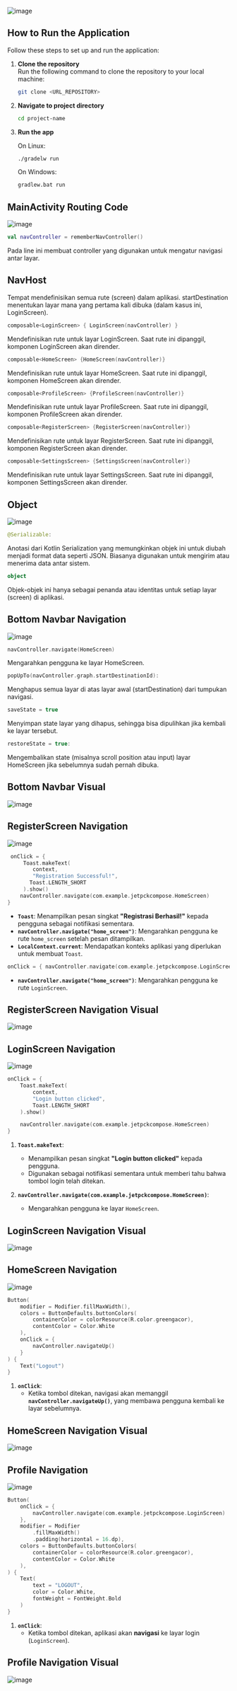 ![image](https://github.com/user-attachments/assets/7fc938b6-08d3-4ecc-a31b-8193a72ab3d7)
## How to Run the Application

Follow these steps to set up and run the application:

1. **Clone the repository**  
   Run the following command to clone the repository to your local machine:
   ```bash
   git clone <URL_REPOSITORY>
2. **Navigate to project directory**
   ```bash
   cd project-name
3. **Run the app**
   
   On Linux:
   ```bash
   ./gradelw run
   ```
  
   On Windows:
   ```bash
   gradlew.bat run
   ```
   
## MainActivity Routing Code
![image](https://github.com/user-attachments/assets/f7090dfa-4522-438e-9079-bc57f547d33d)

```kotlin
val navController = rememberNavController()
```
Pada line ini membuat controller yang digunakan untuk mengatur navigasi antar layar.

## NavHost
Tempat mendefinisikan semua rute (screen) dalam aplikasi.
startDestination menentukan layar mana yang pertama kali dibuka (dalam kasus ini, LoginScreen).

```kotlin
composable<LoginScreen> { LoginScreen(navController) }
```
Mendefinisikan rute untuk layar LoginScreen.
Saat rute ini dipanggil, komponen LoginScreen akan dirender.
```kotlin
composable<HomeScreen> {HomeScreen(navController)}
```
Mendefinisikan rute untuk layar HomeScreen.
Saat rute ini dipanggil, komponen HomeScreen akan dirender.

```kotlin
composable<ProfileScreen> {ProfileScreen(navController)}
```
Mendefinisikan rute untuk layar ProfileScreen.
Saat rute ini dipanggil, komponen ProfileScreen akan dirender.

```kotlin
composable<RegisterScreen> {RegisterScreen(navController)}
```
Mendefinisikan rute untuk layar RegisterScreen.
Saat rute ini dipanggil, komponen RegisterScreen akan dirender.
```kotlin
composable<SettingsScreen> {SettingsScreen(navController)}
```
Mendefinisikan rute untuk layar SettingsScreen.
Saat rute ini dipanggil, komponen SettingsScreen akan dirender.

## Object
![image](https://github.com/user-attachments/assets/eb734603-10ac-4ad8-89fc-0c1e916fee48)
```kotlin
@Serializable:
```
Anotasi dari Kotlin Serialization yang memungkinkan objek ini untuk diubah menjadi format data seperti JSON.
Biasanya digunakan untuk mengirim atau menerima data antar sistem.

```kotlin
object
```
Objek-objek ini hanya sebagai penanda atau identitas untuk setiap layar (screen) di aplikasi.

## Bottom Navbar Navigation
![image](https://github.com/user-attachments/assets/16ea36ba-0989-46a4-ab17-82b51d4a565d)
```kotlin
navController.navigate(HomeScreen)
```
Mengarahkan pengguna ke layar HomeScreen.
```kotlin
popUpTo(navController.graph.startDestinationId):
```

Menghapus semua layar di atas layar awal (startDestination) dari tumpukan navigasi.

```kotlin
saveState = true
```
Menyimpan state layar yang dihapus, sehingga bisa dipulihkan jika kembali ke layar tersebut.

```kotlin
restoreState = true:
```
Mengembalikan state (misalnya scroll position atau input) layar HomeScreen jika sebelumnya sudah pernah dibuka.

## Bottom Navbar Visual
![image](https://github.com/user-attachments/assets/6f7a3a2c-5fa2-4e2b-baea-820002ddf919)

## RegisterScreen Navigation
![image](https://github.com/user-attachments/assets/be2477fd-9368-4c8f-93c2-5b2f12a0be07)

```kotlin
 onClick = {
     Toast.makeText(
        context,
        "Registration Successful!",
       Toast.LENGTH_SHORT
     ).show()
    navController.navigate(com.example.jetpckcompose.HomeScreen)
}
```
- **`Toast`**: Menampilkan pesan singkat **"Registrasi Berhasil!"** kepada pengguna sebagai notifikasi sementara.
- **`navController.navigate("home_screen")`**: Mengarahkan pengguna ke rute `home_screen` setelah pesan ditampilkan.
- **`LocalContext.current`**: Mendapatkan konteks aplikasi yang diperlukan untuk membuat `Toast`.

```kotlin
onClick = { navController.navigate(com.example.jetpckcompose.LoginScreen) }
```
- **`navController.navigate("home_screen")`**: Mengarahkan pengguna ke rute `LoginScreen`.

## RegisterScreen Navigation Visual
![image](https://github.com/user-attachments/assets/b06fa662-0a4d-4a51-89eb-9c9eb0774a8f)

## LoginScreen Navigation
![image](https://github.com/user-attachments/assets/3d6eee5d-9ee5-4a0a-8f9e-77de99c6cd0a)
```kotlin
onClick = {
    Toast.makeText(
        context,
        "Login button clicked",
        Toast.LENGTH_SHORT
    ).show()

    navController.navigate(com.example.jetpckcompose.HomeScreen)
}
```
1. **`Toast.makeText`**:
   - Menampilkan pesan singkat **"Login button clicked"** kepada pengguna.
   - Digunakan sebagai notifikasi sementara untuk memberi tahu bahwa tombol login telah ditekan.

2. **`navController.navigate(com.example.jetpckcompose.HomeScreen)`**:
   - Mengarahkan pengguna ke layar `HomeScreen`.

## LoginScreen Navigation Visual
![image](https://github.com/user-attachments/assets/6efb798b-b8ff-44b6-bba7-105eb30d6fec)

## HomeScreen Navigation
![image](https://github.com/user-attachments/assets/d533f42d-9d0f-4888-a3c8-49a2681e836f)
```kotlin
Button(
    modifier = Modifier.fillMaxWidth(),
    colors = ButtonDefaults.buttonColors(
        containerColor = colorResource(R.color.greengacor),
        contentColor = Color.White
    ),
    onClick = {
        navController.navigateUp()
    }
) {
    Text("Logout")
}
```
1. **`onClick`**:
   - Ketika tombol ditekan, navigasi akan memanggil **`navController.navigateUp()`**, yang membawa pengguna kembali ke layar sebelumnya.

## HomeScreen Navigation Visual
![image](https://github.com/user-attachments/assets/a774f786-ece7-4d99-8ea4-a173c166709a)

## Profile Navigation
![image](https://github.com/user-attachments/assets/619a7d8a-03fe-456e-8163-1f4dbb57e64d)
```kotlin
Button(
    onClick = {
        navController.navigate(com.example.jetpckcompose.LoginScreen)
    },
    modifier = Modifier
        .fillMaxWidth()
        .padding(horizontal = 16.dp),
    colors = ButtonDefaults.buttonColors(
        containerColor = colorResource(R.color.greengacor),
        contentColor = Color.White
    ),
) {
    Text(
        text = "LOGOUT",
        color = Color.White,
        fontWeight = FontWeight.Bold
    )
}
```
1. **`onClick`**:
   - Ketika tombol ditekan, aplikasi akan **navigasi** ke layar login (`LoginScreen`).

## Profile Navigation Visual
![image](https://github.com/user-attachments/assets/b609490b-f4de-4026-891d-dd0c53da2e66)
